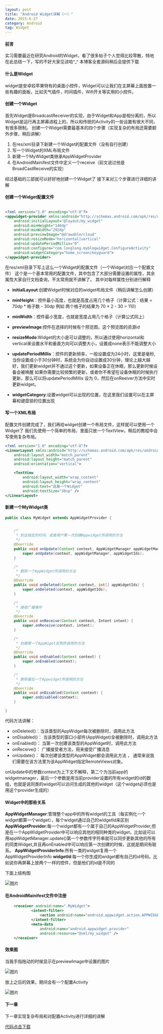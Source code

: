 ```yaml
---
layout: post
title: "Android Widget详解（一）"
date: 2015-6-27
category: Android
tag: Widget
---
```


#### 前言

实习需要最近在研究Android的Widget，看了很多帖子个人觉得比较零散，特地在此总结一下，写的不好大家见谅哈^_^
本博客全套源码稍后会提供下载

#### 什么是Widget

widget是安卓较苹果特有的桌面小控件，Widget可以让我们在主屏幕上面放置一些有趣的面板，比如天气插件，时间插件，Wifi开关等实用的小控件。

#### 创建一个Widget
首先Widget是BroadcastReceiver的实现，由于Widget和App是相分离的，所以Widget是运行再主屏幕进程上的，所以和传统的Activity的一些设置有很大不同，有很多限制。
创建一个Widget需要最基本的四个步骤（实现复杂的布局还需要额外步骤，稍后讲解）

1. 在res/xml目录下新建一个Widget的配置文件（没有自行创建）
2. 写一个Widget的XML布局文件
3. 新建一个MyWidget类继承AppWidgetProvider
4. 在AndroidMainifest文件中定义一个receive（前文说过他是BroadCastReceive的实现）

经过基础的三部就可以好好地创建一个Widget了
接下来对三个步骤进行详细的讲解

#### 创建一个Widget配置文件

```xml

<?xml version="1.0" encoding="utf-8"?>
<appwidget-provider xmlns:android="http://schemas.android.com/apk/res/android"
    android:initialLayout="@layout/my_widget"
    android:minHeight="146dp"
    android:minWidth="292dp"
    android:previewImage="@drawable/cloud"
    android:resizeMode="horizontal|vertical"
    android:updatePeriodMillis="0"
    android:configure="com.longlong.myblogwidget.ConfigureActivity"
    android:widgetCategory="home_screen|keyguard">
</appwidget-provider>

```
在res/xml目录下写上这么一个Widget的配置文件（一个Widget对应一个配置文件）
这个是一个基本常用的配置文件，其中包含了大部分需要设置的属性，其余属性大家自行文档查询，不太常用就不讲解了。
其中对每样属性分别进行解释

- **initialLayout**:创建Widget时候对应的widget布局文件（稍后讲解怎么创建）
- **minHeight**：控件最小高度，也就是高度占用几个格子（计算公式：结果 = 70dp * 格子数 - 30dp 例如 两个格子的结果为 70 * 2 - 30 = 110）
- **minWidth**：控件最小宽度，也就是宽度占用几个格子（计算公式同上）
- **previewImage**:控件在选择的时候有个预览图，这个预览图的资源id
- **resizeMode**:Widget的大小是可以调整的，所以通过使用horizontal和vertical来设置水平和垂直方向可以调整大小，设置成none表示不能调整大小
- **updatePeriodMillis**：控件的更新频率，一般设置成为24小时，这里是毫秒,当你设置成小于30分钟时，系统会为你自动设置成30分钟，理论上越大越好，我们更新widget并不通过这个更新，如果设备正在休眠，那么更新时候设备会被唤醒
如果你需要比较频繁的更新，或者你不希望在设备休眠的时候执行更新，那么可以将updatePeriodMillis 设为 0，然后在onReeiver方法中实时更新widget。

- **widgetCategory**:设置widget可以出现的位置，在这里我们设置可以在主屏幕和键盘锁的位置出现

#### 写一个XML布局
配置文件创建完成了，我们再给widget创建一个布局文件，这样就可以使用一个Widget了
我们先使用一个简单的布局，里面只放一个TextView，稍后的教程中会写使用复杂布局。


```xml
<?xml version="1.0" encoding="utf-8"?>
<LinearLayout xmlns:android="http://schemas.android.com/apk/res/android"
    android:layout_width="match_parent"
    android:layout_height="match_parent"
    android:orientation="vertical">

    <TextView
        android:layout_width="wrap_content"
        android:layout_height="wrap_content"
        android:text="这是一个Widget"
        android:textSize="30sp" />
</LinearLayout>
```

#### 新建一个MyWidget类

```java
public class MyWidget extends AppWidgetProvider {


    /*
     * 到达指定的时间，或者用户第一次创建Appwidget所调用的方法
     */
    @Override
    public void onUpdate(Context context, AppWidgetManager appWidgetManager, int[] appWidgetIds) {
        super.onUpdate(context, appWidgetManager, appWidgetIds);
    }

    /*
     * 删除一个AppWidget所调用的方法
     */
    @Override
    public void onDeleted(Context context, int[] appWidgetIds) {
        super.onDeleted(context, appWidgetIds);
    }

    /*
     * 接收广播事件
     */
    @Override
    public void onReceive(Context context, Intent intent) {
        super.onReceive(context, intent);
    }

    /*
     * 创建第一个AppWiget实例所调用的方法
     */
    @Override
    public void onEnabled(Context context) {
        super.onEnabled(context);
    }

    /*
     * 删除最后一个Appwidget所调用的方法
     */
    @Override
    public void onDisabled(Context context) {
        super.onDisabled(context);
    }

}
```

代码方法讲解：

- onDeleted()：当该类型的AppWidget每次被删除时，调用此方法
- onDisabled()： 当该类型的窗口小部件(AppWidget)全被删除时，调用此方法
- onEnabled()： 当第一次创建该类型的AppWidget时，调用此方法
- onReceive()： 广播接受者方法，用来接受广播消息
- onUpdate()： 每次创建该类型的AppWidget都会调用此方法 ， 通常来说我们需要在该方法里为该AppWidget指定RemoteViews对象。

onUpdate中的参数context为上下文不解释，第二个为当前app的widgetmanager，最后一个参数是用当前provider设置的所有widget的id的数组，也就是说同类的widget可以访问生成的其他的widget（这个widget必须也是用这个provider生成的）

#### Widget中的那些关系

**AppWidgetManager**:管理整个app中的所有widget的工具（每实例化一个widget都算一个widget），每个widget通过自己的widgetId来区别
**AppWidgetProvider**:每一个widget都有一个属于自己的AppWidgetProvider,但是在一个AppWidgetProvider中可以响应其他的相同种类的widget，比如说可以用appWidgetManager.update()第一个参数传字符串就可以同步更新其他的所有的同类Widget,并且再onEnabled中可以响应第一次创建的时候，这就是期间有联系。
**AppWidgetProviderInfo**:所有一类的widget复用一个AppWidgetProviderInfo
**widgetId**:每一个你生成的widget都有自己的id号码，比如说你再屏幕上放两个一样的控件，但是他们的id是不同的

下面上结构图

![图片](/img/2015-6-27/jiegou.png)

#### 在AndroidMainifest文件中注册

```xml
    <receiver android:name=".MyWidget">
            <intent-filter>
                <action android:name="android.appwidget.action.APPWIDGET_UPDATE" />
            </intent-filter>
            <meta-data
                android:name="android.appwidget.provider"
                android:resource="@xml/my_widget" />
    </receiver>
```

#### 效果图

当我手指拖动的时候显示在previewImage中设置的图片

![图片](/img/2015-6-27/xiaoguo1.png)

放上之后的效果，期间会有一个配置Activity

![图片](/img/2015-6-27/xiaoguo2.png)

#### 下一章

下一章实现复杂布局和对配置Activity进行详细的讲解

[代码点击下载](https://github.com/smallSohoSolo/smallSohoSolo.github.io/blob/master/code/MyBlogWidget_One.zip?raw=true)

